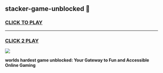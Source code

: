 
## stacker-game-unblocked 👋
<h3>
<a href="https://premium.freeplayer.one?title=stacker-game-unblocked&ref=14F">CLICK TO PLAY</a></h3>
<hr>

<h3>
<a href="https://premium.freeplayer.one?title=stacker-game-unblocked&ref=14F">CLICK 2 PLAY</a>
  
</h3>

<a href="https://premium.freeplayer.one?title=stacker-game-unblocked&ref=12F/"><img src="https://clearcache.store/games.png"></a>


**worlds hardest game unblocked: Your Gateway to Fun and Accessible Online Gaming**
